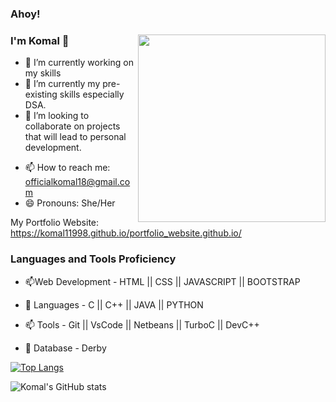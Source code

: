 ### Ahoy!
### I'm Komal 👋                                                                                            <img align="right" width="300" height="300" src="https://media.giphy.com/media/ndIq5ohg1pyfqyVOII/giphy.gif">


- 🔭 I’m currently working on my skills
- 🌱 I’m currently my pre-existing skills especially DSA.                                                                                                                   
- 👯 I’m looking to collaborate on projects that will lead to personal development.
<!-- - 🤔 I’m looking for help with ... -->
<!-- - 💬 Ask me about ... -->
- 📫 How to reach me: officialkomal18@gmail.com
- 😄 Pronouns: She/Her
<!-- - ⚡ Fun fact: ... -->

My Portfolio Website: https://komal11998.github.io/portfolio_website.github.io/

### Languages and Tools Proficiency

- 📫Web Development - HTML || CSS || JAVASCRIPT || BOOTSTRAP 


- 🌱 Languages - C  || C++ || JAVA || PYTHON  


- 📫 Tools - Git || VsCode || Netbeans || TurboC || DevC++


- 🌱 Database - Derby

















[![Top Langs](https://github-readme-stats.vercel.app/api/top-langs/?username=komal11998&layout=compact&theme=radical)](https://github.com/komal11998/github-readme-stats)
 
 
 
 ![Komal's GitHub stats](https://github-readme-stats.vercel.app/api?username=komal11998&theme=radical&show_icons=true)

